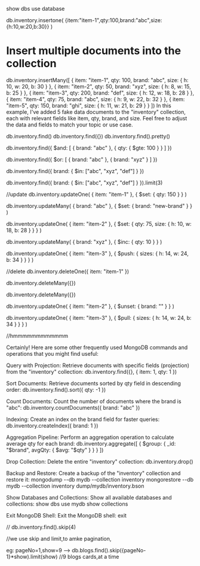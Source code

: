 show dbs
use database

db.inventory.insertone(
  {item:"item-1",qty:100,brand:"abc",size:{h:10,w:20,b:30}}
)


# Insert multiple documents into the collection
db.inventory.insertMany([
  { item: "item-1", qty: 100, brand: "abc", size: { h: 10, w: 20, b: 30 } },
  { item: "item-2", qty: 50, brand: "xyz", size: { h: 8, w: 15, b: 25 } },
  { item: "item-3", qty: 200, brand: "def", size: { h: 12, w: 18, b: 28 } },
  { item: "item-4", qty: 75, brand: "abc", size: { h: 9, w: 22, b: 32 } },
  { item: "item-5", qty: 150, brand: "ghi", size: { h: 11, w: 21, b: 29 } }
])
In this example, I've added 5 fake data documents to the "inventory" collection, each with relevant fields like item, qty, brand, and size. Feel free to adjust the data and fields to match your topic or use case.



db.inventory.find()
db.inventory.find({})
db.inventory.find().pretty()


db.inventory.find({
  $and: [
    { brand: "abc" },
    { qty: { $gte: 100 } }
  ]
})

db.inventory.find({
  $or: [
    { brand: "abc" },
    { brand: "xyz" }
  ]
})

db.inventory.find({
  brand: {
    $in: ["abc", "xyz", "def"]
  }
})

db.inventory.find({
  brand: {
    $in: ["abc", "xyz", "def"]
  }
}).limit(3)


//update
db.inventory.updateOne(
  { item: "item-1" },
  { $set: { qty: 150 } }
)

db.inventory.updateMany(
  { brand: "abc" },
  { $set: { brand: "new-brand" } }
)

db.inventory.updateOne(
  { item: "item-2" },
  {
    $set: {
      qty: 75,
      size: { h: 10, w: 18, b: 28 }
    }
  }
)


db.inventory.updateMany(
  { brand: "xyz" },
  { $inc: { qty: 10 } }
)

db.inventory.updateOne(
  { item: "item-3" },
  { $push: { sizes: { h: 14, w: 24, b: 34 } } }
)

//delete
db.inventory.deleteOne({ item: "item-1" })

db.inventory.deleteMany({})

db.inventory.deleteMany({})

db.inventory.updateOne(
  { item: "item-2" },
  { $unset: { brand: "" } }
)

db.inventory.updateOne(
  { item: "item-3" },
  { $pull: { sizes: { h: 14, w: 24, b: 34 } } }
)








//hmmmmmmmmmmmm

Certainly! Here are some other frequently used MongoDB commands and operations that you might find useful:

Query with Projection:
Retrieve documents with specific fields (projection) from the "inventory" collection:
db.inventory.find({}, { item: 1, qty: 1 })

Sort Documents:
Retrieve documents sorted by qty field in descending order:
db.inventory.find().sort({ qty: -1 })

Count Documents:
Count the number of documents where the brand is "abc":
db.inventory.countDocuments({ brand: "abc" })

Indexing:
Create an index on the brand field for faster queries:
db.inventory.createIndex({ brand: 1 })

Aggregation Pipeline:
Perform an aggregation operation to calculate average qty for each brand:
db.inventory.aggregate([
  { $group: { _id: "$brand", avgQty: { $avg: "$qty" } } }
])

Drop Collection:
Delete the entire "inventory" collection:
db.inventory.drop()

Backup and Restore:
Create a backup of the "inventory" collection and restore it:
mongodump --db mydb --collection inventory
mongorestore --db mydb --collection inventory dump/mydb/inventory.bson

Show Databases and Collections:
Show all available databases and collections:
show dbs
use mydb
show collections

Exit MongoDB Shell:
Exit the MongoDB shell:
exit

//
db.inventory.find().skip(4)

//we use skip and 
limit,to amke pagination,

eg:
pageNo=1,show=9 --> db.blogs.find().skip({pageNo-1}*show).limit(show) //9 blogs cards,at a time
